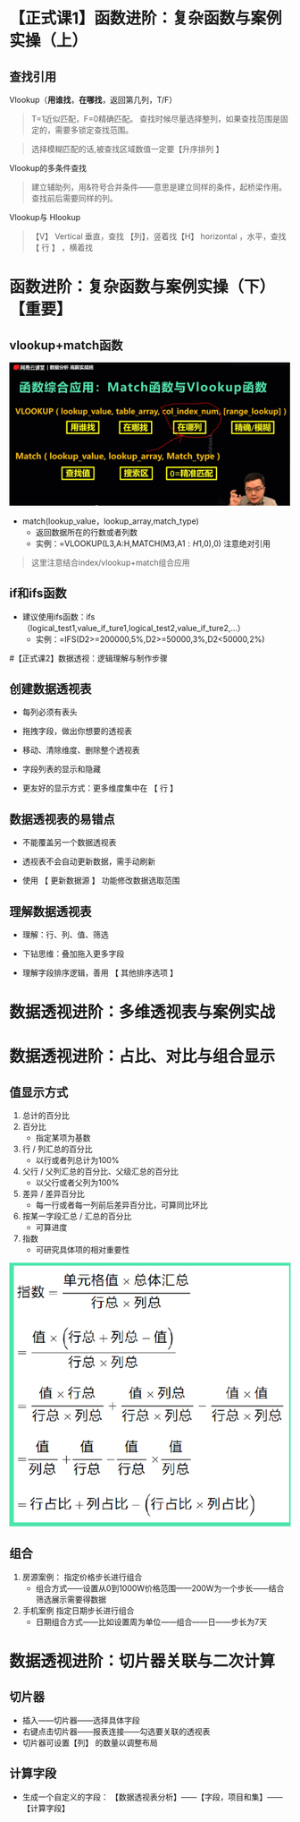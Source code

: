 # 【正式课1】函数进阶：复杂函数与案例实操（上）
## 查找引用
Vlookup（**用谁找**，**在哪找**，返回第几列，T/F）
>T=1近似匹配，F=0精确匹配。
> 查找时候尽量选择整列，如果查找范围是固定的，需要多锁定查找范围。

> 选择模糊匹配的话,被查找区域数值一定要【升序排列 】

Vlookup的多条件查找
> 建立辅助列，用&符号合并条件——意思是建立同样的条件，起桥梁作用。查找前后需要同样的列。

Vlookup与 Hlookup
>【V】 Vertical 垂直，查找 【列】，竖着找【H】 horizontal ，水平，查找 【 行 】 ，横着找

# 函数进阶：复杂函数与案例实操（下）【重要】
## vlookup+match函数

![](img/vlookup_match.png)

- match(lookup_value，lookup_array,match_type)
  - 返回数据所在的行数或者列数  
  - 实例：=VLOOKUP(L3,A:H,MATCH(M3,A$1:H$1,0),0) 注意绝对引用

> 这里注意结合index/vlookup+match组合应用

## if和ifs函数
- 建议使用ifs函数：ifs（logical_test1,value_if_ture1,logical_test2,value_if_ture2,...）
  - 实例：=IFS(D2>=200000,5%,D2>=50000,3%,D2<50000,2%)


#【正式课2】数据透视：逻辑理解与制作步骤
## 创建数据透视表
- 每列必须有表头

 - 拖拽字段，做出你想要的透视表

- 移动、清除维度、删除整个透视表

- 字段列表的显示和隐藏

- 更友好的显示方式：更多维度集中在 【 行 】
## 数据透视表的易错点

- 不能覆盖另一个数据透视表

- 透视表不会自动更新数据，需手动刷新

- 使用 【 更新数据源 】 功能修改数据选取范围

## 理解数据透视表

- 理解：行、列、值、筛选

- 下钻思维：叠加拖入更多字段

- 理解字段排序逻辑，善用 【 其他排序选项 】


# 数据透视进阶：多维透视表与案例实战
# 数据透视进阶：占比、对比与组合显示
## 值显示方式
1. 总计的百分比
2. 百分比
   - 指定某项为基数
3. 行 / 列汇总的百分比
   - 以行或者列总计为100%
4. 父行 / 父列汇总的百分比、父级汇总的百分比
   - 以父行或者父列为100%
5. 差异 / 差异百分比
   - 每一行或者每一列前后差异百分比，可算同比环比
6. 按某一字段汇总 / 汇总的百分比
   - 可算进度
7. 指数
   - 可研究具体项的相对重要性

  
   
![](img/值得显示方式.png)
## 组合
1. 房源案例： 指定价格步长进行组合
   - 组合方式——设置从0到1000W价格范围——200W为一个步长——结合筛选展示需要得数据
2. 手机案例 指定日期步长进行组合
   - 日期组合方式——比如设置周为单位——组合——日——步长为7天

# 数据透视进阶：切片器关联与二次计算
## 切片器
- 插入——切片器——选择具体字段
- 右键点击切片器——报表连接——勾选要关联的透视表
- 切片器可设置【列】 的数量以调整布局

## 计算字段
- 生成一个自定义的字段：
【数据透视表分析】——【字段，项目和集】——【计算字段】

